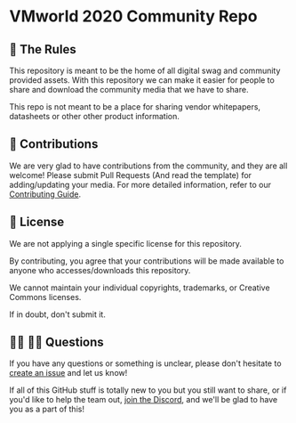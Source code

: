 # VMworld 2020 Community Repo

## :blue_book: The Rules

This repository is meant to be the home of all digital swag and community provided assets.  With this repository we can make it easier for people to share and download the community media that we have to share.

This repo is not meant to be a place for sharing vendor whitepapers, datasheets or other other product information.

## :handshake: Contributions

We are very glad to have contributions from the community, and they are all welcome! Please submit Pull Requests (And read the template) for adding/updating your media. For more detailed information, refer to our [Contributing Guide](CONTRIBUTING.md).

## :crossed_fingers: License

We are not applying a single specific license for this repository.

By contributing, you agree that your contributions will be made available to anyone who accesses/downloads this repository.

We cannot maintain your individual copyrights, trademarks, or Creative Commons licenses.

If in doubt, don't submit it.

## :man_shrugging: :woman_shrugging: Questions

If you have any questions or something is unclear, please don't hesitate to [create an issue](https://github.com/OrbitalJigsaw/VMworld2020/issues/new/choose) and let us know!

If all of this GitHub stuff is totally new to you but you still want to share, or if you'd like to help the team out, [join the Discord](discord.gg/pCtqUj), and we'll be glad to have you as a part of this!
